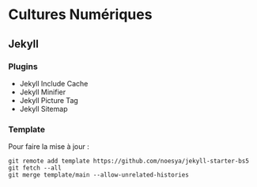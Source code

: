 # Cultures Numériques

## Jekyll

### Plugins

* Jekyll Include Cache
* Jekyll Minifier
* Jekyll Picture Tag
* Jekyll Sitemap

### Template

Pour faire la mise à jour :

```
git remote add template https://github.com/noesya/jekyll-starter-bs5
git fetch --all
git merge template/main --allow-unrelated-histories
```
